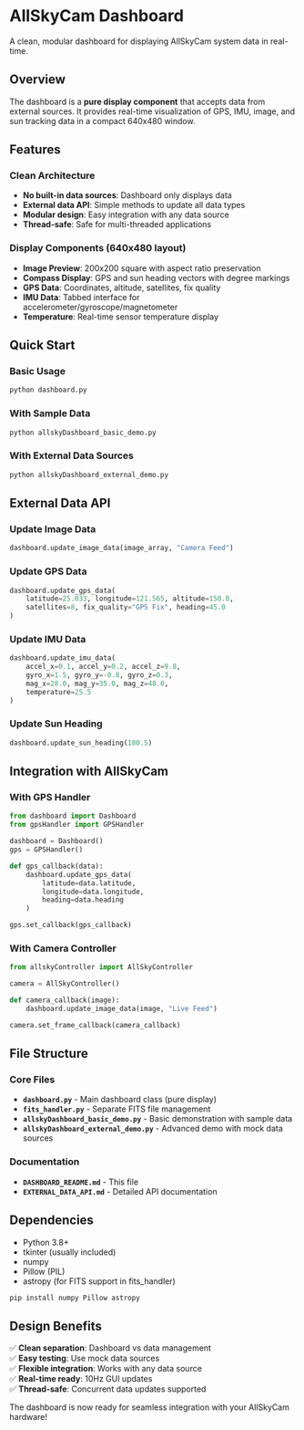 # AllSkyCam Dashboard

A clean, modular dashboard for displaying AllSkyCam system data in real-time.

## Overview

The dashboard is a **pure display component** that accepts data from external sources. It provides real-time visualization of GPS, IMU, image, and sun tracking data in a compact 640x480 window.

## Features

### Clean Architecture
- **No built-in data sources**: Dashboard only displays data
- **External data API**: Simple methods to update all data types
- **Modular design**: Easy integration with any data source
- **Thread-safe**: Safe for multi-threaded applications

### Display Components (640x480 layout)
- **Image Preview**: 200x200 square with aspect ratio preservation
- **Compass Display**: GPS and sun heading vectors with degree markings
- **GPS Data**: Coordinates, altitude, satellites, fix quality
- **IMU Data**: Tabbed interface for accelerometer/gyroscope/magnetometer
- **Temperature**: Real-time sensor temperature display

## Quick Start

### Basic Usage
```bash
python dashboard.py
```

### With Sample Data
```bash
python allskyDashboard_basic_demo.py
```

### With External Data Sources
```bash
python allskyDashboard_external_demo.py
```

## External Data API

### Update Image Data
```python
dashboard.update_image_data(image_array, "Camera Feed")
```

### Update GPS Data  
```python
dashboard.update_gps_data(
    latitude=25.033, longitude=121.565, altitude=150.0,
    satellites=8, fix_quality="GPS Fix", heading=45.0
)
```

### Update IMU Data
```python
dashboard.update_imu_data(
    accel_x=0.1, accel_y=0.2, accel_z=9.8,
    gyro_x=1.5, gyro_y=-0.8, gyro_z=0.3,
    mag_x=28.0, mag_y=35.0, mag_z=48.0,
    temperature=25.5
)
```

### Update Sun Heading
```python
dashboard.update_sun_heading(180.5)
```

## Integration with AllSkyCam

### With GPS Handler
```python
from dashboard import Dashboard
from gpsHandler import GPSHandler

dashboard = Dashboard()
gps = GPSHandler()

def gps_callback(data):
    dashboard.update_gps_data(
        latitude=data.latitude,
        longitude=data.longitude,
        heading=data.heading
    )

gps.set_callback(gps_callback)
```

### With Camera Controller
```python
from allskyController import AllSkyController

camera = AllSkyController()

def camera_callback(image):
    dashboard.update_image_data(image, "Live Feed")

camera.set_frame_callback(camera_callback)
```

## File Structure

### Core Files
- **`dashboard.py`** - Main dashboard class (pure display)
- **`fits_handler.py`** - Separate FITS file management
- **`allskyDashboard_basic_demo.py`** - Basic demonstration with sample data
- **`allskyDashboard_external_demo.py`** - Advanced demo with mock data sources

### Documentation
- **`DASHBOARD_README.md`** - This file
- **`EXTERNAL_DATA_API.md`** - Detailed API documentation

## Dependencies

- Python 3.8+
- tkinter (usually included)
- numpy
- Pillow (PIL)
- astropy (for FITS support in fits_handler)

```bash
pip install numpy Pillow astropy
```

## Design Benefits

✅ **Clean separation**: Dashboard vs data management  
✅ **Easy testing**: Use mock data sources  
✅ **Flexible integration**: Works with any data source  
✅ **Real-time ready**: 10Hz GUI updates  
✅ **Thread-safe**: Concurrent data updates supported  

The dashboard is now ready for seamless integration with your AllSkyCam hardware!

